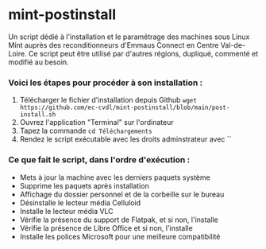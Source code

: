 # mint-postinstall
Un script dédié à l'installation et le paramétrage des machines sous Linux Mint auprès des reconditionneurs d'Emmaus Connect en Centre Val-de-Loire. Ce script peut être utilisé par d'autres régions, dupliqué, commenté et modifié au besoin.

### Voici les étapes pour procéder à son installation :
1. Télécharger le fichier d'installation depuis Github
  `wget https://github.com/ec-cvdl/mint-postinstall/blob/main/post-install.sh`
2. Ouvrez l'application "Terminal" sur l'ordinateur
3. Tapez la commande
  `cd Téléchargements`
4. Rendez le script exécutable avec les droits adminstrateur avec
   ``
### Ce que fait le script, dans l'ordre d'exécution :
- Mets à jour la machine avec les derniers paquets système
- Supprime les paquets après installation
- Affichage du dossier personnel et de la corbeille sur le bureau
- Désinstalle le lecteur média Celluloid
- Installe le lecteur média VLC
- Vérifie la présence du support de Flatpak, et si non, l'installe
- Vérifie la présence de Libre Office et si non, l'installe
- Installe les polices Microsoft pour une meilleure compatibilité
